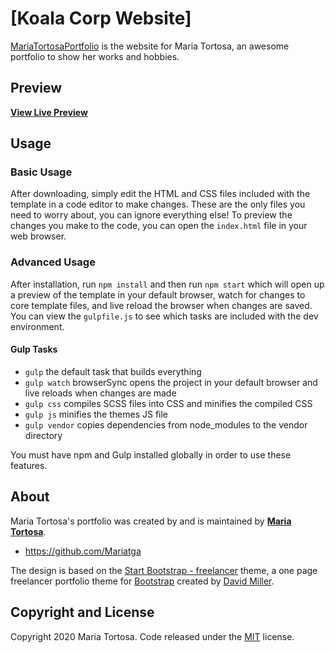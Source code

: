 # [Koala Corp Website]

[MariaTortosaPortfolio](https://github.com/Mariatga/mariatortosa/) is the website for Maria Tortosa, an awesome portfolio to show her works and hobbies.

## Preview

**[View Live Preview](https://mariatga.github.io/mariatortosa/)**

## Usage

### Basic Usage

After downloading, simply edit the HTML and CSS files included with the template in a code editor to make changes. These are the only files you need to worry about, you can ignore everything else! To preview the changes you make to the code, you can open the `index.html` file in your web browser.

### Advanced Usage

After installation, run `npm install` and then run `npm start` which will open up a preview of the template in your default browser, watch for changes to core template files, and live reload the browser when changes are saved. You can view the `gulpfile.js` to see which tasks are included with the dev environment.

#### Gulp Tasks

- `gulp` the default task that builds everything
- `gulp watch` browserSync opens the project in your default browser and live reloads when changes are made
- `gulp css` compiles SCSS files into CSS and minifies the compiled CSS
- `gulp js` minifies the themes JS file
- `gulp vendor` copies dependencies from node_modules to the vendor directory

You must have npm and Gulp installed globally in order to use these features.

## About

Maria Tortosa's portfolio was created by and is maintained by **[Maria Tortosa](https://github.com/Mariatga)**.

* https://github.com/Mariatga

The design is based on the [Start Bootstrap - freelancer](https://startbootstrap.com/template-overviews/freelancer/) theme, a one page freelancer portfolio theme for [Bootstrap](http://getbootstrap.com/) created by [David Miller](http://davidmiller.io).

## Copyright and License

Copyright 2020 Maria Tortosa. Code released under the [MIT](https://github.com/KoalaCorp/KoalaCorpWeb/blob/maria-dev/LICENSE) license.
